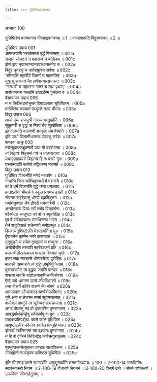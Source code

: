 ```yaml
---
title: १०० युधिष्ठिरप्रस्थानम्

---
```

अध्यायः 100

युधिष्ठिरेण वनगमनाय भीष्माद्यामन्त्रणम् ॥ 1 ॥ पाण्डवान्प्रति विदुरवचनम् ॥ 2 ॥
	
युधिष्ठिर उवाच 	001  
आमन्त्रयामि भरतांस्तथा वृद्धं पितामहम् ॥	001a  
राजानं सोमदत्तं च महाराजं च बाह्लिकम् ॥	001c  
द्रोणं कृपं नृपांश्चान्यानश्वत्थामानमेव च ।	002a  
विदुरं धृतराष्ट्रं च धार्तराष्ट्रांश्च सर्वशः ॥	002c  
\'सौमदत्तिं महावीर्यं विकर्णं च महामतिम्\' ।	003a  
युयुत्सुं सञ्जयं चैव तथैवान्यान्सभासदः ॥	003c  
\'गान्धारीं च महाभागां मातरं च तथा पृथाम्\' ।	004a  
सर्वानामन्त्र्य गच्छामि द्रष्टाऽस्मि पुनरेत्य वः ॥	004c  
वैशम्पायन उवाच 	005  
न च किञ्चिदथोचुस्तं ह्रियाऽऽसन्ना युधिष्ठिरम् ।	005a  
मनोभिरेव कल्याणं दध्युस्ते तस्य धीमतः ॥	005c  
विदुर उवाच 	006  
आर्या पृथा राजपुत्री नारण्यं गन्तुमर्हति ।	006a  
सुकुमारी च वृद्धा च नित्यं चैव सुखोचिता ॥	006c  
इह वत्स्यति कल्याणी सत्कृता मम वेश्मनि ।	007a  
इति पार्था विजानीध्वमगदं वोऽस्तु सर्वशः ॥	007c  
पाण्डवा ऊचुः 	008  
तथेत्युक्त्वाऽब्रुवन्सर्वे यथा नो वदसेऽनघ ।	008a  
त्वं पितृव्यः पितृसमो वयं च त्वत्परायणाः ॥	008c  
यथाऽऽज्ञापयसे विद्वंस्त्वं हि नः परमो गुरुः ।	009a  
यच्चान्यदपि कर्तव्यं तद्विधत्स्व महामते ॥	009c  
विदुर उवाच 	010  
युधिष्ठिर विजानीहि ममेदं भरतर्षभ ।	010a  
नाधर्मेण जितः कश्चिद्व्यथते वै पराजये ॥	010c  
त्वं वै धर्मं विजानीषे युद्धे जेता धनञ्जयः ।	011a  
हन्ताऽरीणां भीमसेनो नकुलस्त्वर्थसङ्ग्रही ॥	011c  
संयन्ता सहदेवस्तु धौम्यो ब्रह्मविदुत्तमः ।	012a  
धर्मार्थकुशला चैव द्रौपदी धर्मचारिणी ॥	012c  
अन्योन्यस्य प्रियाः सर्वे तथैव प्रियदर्शनाः ।	013a  
परैरभेद्याः सन्तुष्टाः को वो न स्पृहयेदिह ॥	013c  
एष वै सर्वकल्याणः समाधिस्तव भारत ।	014a  
नैनं शत्रुर्विषहते शक्रेणापि समोऽप्युत ॥	014c  
हिमवत्यनुशिष्टोऽसि मेरुसावर्णिना पुरा ।	015a  
द्वैपायनेन कृष्णेन नगरे वारणावते ॥	015c  
भृगुतुङ्गे च रामेण दृषद्वत्यां च शम्भुना ।	016a  
अश्रौषीरसि तस्यापि महर्षेरञ्जनं प्रति ॥	016c  
कल्माषीतीरसंस्थस्य गतस्त्वं शिष्यतां भृगोः ।	017a  
द्रष्टा सदा नारदस्ते धौम्यस्तेऽयं पुरोहितः ॥	017c  
माहासीः साम्पराये त्वं बुद्धिं तामृषिपूजिताम् ।	018a  
पुरूरवसमैलं त्वं बुद्ध्या जयसि पाण्डव ॥	018c  
शक्त्या जयसि राज्ञोऽन्यानृषीन्धर्मोपसेवया ।	019a  
ऐन्द्रे जये धृतमना याम्ये कोपविधारणे ॥	019c  
तथा विसर्गे कौबेरे वारुणे चैव संयमे  ॥	020a  
आत्मप्रदानं सौम्यत्वमद्भ्यश्चैवोपजीवनम् ॥	020c  
भूमेः क्षमा च तेजश्च समग्रं सूर्यमण्डलात् ।	021a  
वायोर्बलं प्राप्नुहि त्वं भूतेभ्यश्चात्मसम्पदम् ॥	021c  
अगदं वोऽस्तु भद्रं वो द्रष्टाऽस्मि पुनरागतान् ।	022a  
आपद्धर्मार्थकृच्छ्रेषु सर्वकार्येषु वा पुनः ॥	022c  
यथावत्प्रतिपद्येथाः काले काले युधिष्ठिर ।	023a  
आपृष्टोऽसीह कौन्तेय स्वस्ति प्राप्नुहि भारत ॥	023c  
कृतार्थं स्वस्तिमन्तं त्वां द्रक्ष्यामः पुनरागतम् ।	024a  
न हि वो वृजिनं किञ्चिद्वेद कश्चित्पुराकृतम् ॥	024c  
वैशम्पायन उवाच 	025  
एवमुक्तस्तथेत्युक्त्वा पाण्डवः सत्यविक्रमः ।	025a  
भीष्मद्रोणौ नमस्कृत्य प्रातिष्ठत युधिष्ठिरः ॥ 	025c  

इति श्रीमन्महाभारते सभापर्वणि अनुद्यूतपर्वणि शततमोऽध्यायः ॥ 100 ॥
2-100-14 समाधिर्मनः स्वास्थ्यकरो नियमः ॥ 2-100-19 विधारणे नियमने ॥ 2-100-20 विसर्गे दाने । संयमे वशीकरणे । उपजीवनं जीवनहेतुत्वम् ॥